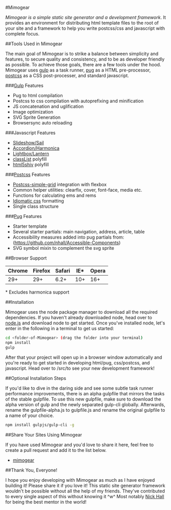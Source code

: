 #Mimogear

_Mimogear is a simple static site generator and a development framework_. It provides an environment for distributing html template files to the root of your site and a framework to help you write postcss/css and javascript with complete focus.

##Tools Used in Mimogear

The main goal of Mimogear is to strike a balance between simplicity and features, to secure quality and consistency, and to be as developer friendly as possible. To achieve those goals, there are a few tools under the hood. Mimogear uses [gulp](http://gulpjs.com/) as a task runner, [pug](https://pugjs.org/api/getting-started.html) as a HTML pre-processor, [postcss](http://postcss.org/) as a CSS post-processer, and standard javascript.

###[Gulp](http://gulpjs.com/) Features

* Pug to html compilation
* Postcss to css compilation with autoprefixing and minification
* JS concatenation and uglification
* Image optimization
* SVG Sprite Generation
* Browsersync auto reloading

###Javascript Features

* [Slideshow/Sail](http://codepen.io/mimoduo/pen/gabWmN)
* [Accordion/Harmonica](http://codepen.io/mimoduo/pen/epZaMq)
* [Lightbox/Lantern](http://codepen.io/mimoduo/pen/EPerjv)
* [classList](https://github.com/remy/polyfills) polyfill
* [html5shiv](https://github.com/aFarkas/html5shiv) polyfill

###[Postcss](http://postcss.org/) Features

* [Postcss-simple-grid](https://github.com/iamfrntdv/postcss-simple-grid) integration with flexbox
* Common helper utilities: clearfix, cover, font-face, media etc.
* Functions for calculating ems and rems
* [Idiomatic css](https://github.com/necolas/idiomatic-css) formatting
* Single class structure

###[Pug](https://pugjs.org/api/getting-started.html) Features

* Starter template
* Several starter partials: main navigation, address, article, table
* Accessibility measures added into pug partials from: (https://github.com/nhall/Accessible-Components)
* SVG symbol mixin to complement the svg sprite

##Browser Support

| Chrome | Firefox | Safari | IE* | Opera |
|--------|---------|--------|-----|-------|
| 29+    | 29+     | 6.2+   | 10+ | 16+   |

\* Excludes harmonica support

##Installation

Mimogear uses the node package manager to download all the required dependencies. If you haven't already downloaded node, head over to [node.js](https://nodejs.org/en/) and download node to get started. Once you've installed node, let's enter in the following in a terminal to get us started:

```sh
cd <folder-of-Mimogear> (drag the folder into your terminal)
npm install
gulp
```

After that your project will open up in a browser window automatically and you're ready to get started in developing html/pug, css/postcss, and javascript. Head over to /src/to see your new development framework!

##Optional Installation Steps

If you'd like to dive in the daring side and see some subtle task runner performance improvements, there is an alpha gulpfile that mirrors the tasks of the stable gulpfile. To use this new gulpfile, make sure to download the alpha version of gulp and the newly separated gulp-cli globally. Afterwards, rename the gulpfile-alpha.js to gulpfile.js and rename the original gulpfile to a name of your choice.

```sh
npm install gulpjs/gulp-cli -g
```

##Share Your Sites Using Mimogear

If you have used Mimogear and you'd love to share it here, feel free to create a pull request and add it to the list below.

* [mimogear](http://mimoduo.github.io/Mimogear/)

##Thank You, Everyone!

I hope you enjoy developing with Mimogear as much as I have enjoyed building it! Please share it if you love it! This static site generator framework wouldn't be possible without all the help of my friends. They've contributed to every single aspect of this without knowing it ^w^ Most notably [Nick Hall](https://github.com/nhall) for being the best mentor in the world!
